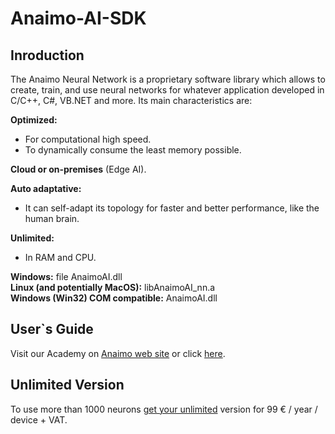 # Anaimo-AI-SDK

## Inroduction
The Anaimo Neural Network is a proprietary software library which allows to create, train, and use neural networks for whatever application developed in C/C++, C#, VB.NET and more. Its main characteristics are:

**Optimized:**<br />
- For computational high speed.<br />
- To dynamically consume the least memory possible.<br />

**Cloud or on-premises** (Edge AI).<br />

**Auto adaptative:**<br />
- It can self-adapt its topology for faster and better performance, like the human brain.<br />

**Unlimited:**<br />
- In RAM and CPU.<br />


**Windows:** file AnaimoAI.dll <br />
**Linux (and potentially MacOS):** libAnaimoAI_nn.a <br />
**Windows (Win32) COM compatible:** AnaimoAI.dll <br />

## User`s Guide
Visit our Academy on [Anaimo web site](https://anaimo.com/academy/) or click [here](https://anaimo.com/academy/neural-networks-users-guide/neural-networks-users-guide/).

## Unlimited Version
To use more than 1000 neurons [get your unlimited](https://anaimo.com/shop/) version for 99 € / year / device + VAT.
